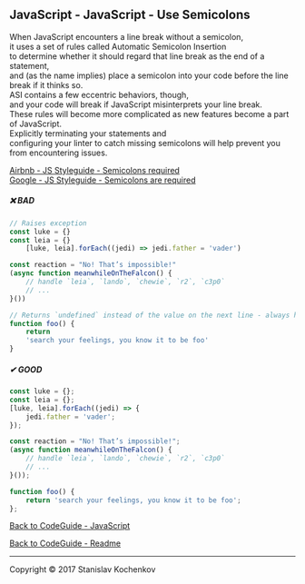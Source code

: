 ## JavaScript - JavaScript - Use Semicolons

When JavaScript encounters a line break without a semicolon,  
it uses a set of rules called Automatic Semicolon Insertion  
to determine whether it should regard that line break as the end of a statement,  
and (as the name implies) place a semicolon into your code before the line break if it thinks so.  
ASI contains a few eccentric behaviors, though,  
and your code will break if JavaScript misinterprets your line break.  
These rules will become more complicated as new features become a part of JavaScript.  
Explicitly terminating your statements and  
configuring your linter to catch missing semicolons will help prevent you from encountering issues.

[Airbnb - JS Styleguide - Semicolons required](https://github.com/airbnb/javascript#semicolons--required)  
[Google - JS Styleguide - Semicolons are required](https://google.github.io/styleguide/jsguide.html#formatting-semicolons-are-required)  

##### ❌ BAD

```javascript
// Raises exception
const luke = {}
const leia = {}
    [luke, leia].forEach((jedi) => jedi.father = 'vader')

const reaction = "No! That’s impossible!"
(async function meanwhileOnTheFalcon() {
    // handle `leia`, `lando`, `chewie`, `r2`, `c3p0`
    // ...
}())

// Returns `undefined` instead of the value on the next line - always happens when `return` is on a line by itself because of ASI!
function foo() {
    return
    'search your feelings, you know it to be foo'
}
```

##### ✔ GOOD

```javascript
const luke = {};
const leia = {};
[luke, leia].forEach((jedi) => {
    jedi.father = 'vader';
});

const reaction = "No! That’s impossible!";
(async function meanwhileOnTheFalcon() {
    // handle `leia`, `lando`, `chewie`, `r2`, `c3p0`
    // ...
}());

function foo() {
    return 'search your feelings, you know it to be foo';
};
```

[Back to CodeGuide - JavaScript](https://github.com/UserBug/codeGuide/tree/v2/docs/javaScript)

[Back to CodeGuide - Readme](https://github.com/UserBug/codeGuide/tree/v2)

---
Copyright © 2017 Stanislav Kochenkov 